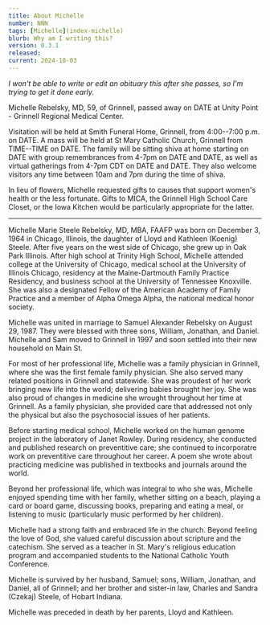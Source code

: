 ```yaml
---
title: About Michelle
number: NNN
tags: [Michelle](index-michelle)
blurb: Why am I writing this?
version: 0.3.1
released: 
current: 2024-10-03
---
```

_I won't be able to write or edit an obituary this after she passes, so I'm trying to get it done early._

Michelle Rebelsky, MD, 59, of Grinnell, passed away on DATE at Unity Point - Grinnell Regional Medical Center.

Visitation will be held at Smith Funeral Home, Grinnell, from 4:00--7:00 p.m. on DATE. A mass will be held at St Mary Catholic Church, Grinnell from TIME--TIME on DATE. The family will be sitting shiva at home starting on DATE with group remembrances from 4-7pm on DATE and DATE, as well as virtual gatherings from 4-7pm CDT on DATE and DATE. They also welcome visitors any time between 10am and 7pm during the time of shiva.

In lieu of flowers, Michelle requested gifts to causes that support women's health or the less fortunate. Gifts to MICA, the Grinnell High School Care Closet, or the Iowa Kitchen would be particularly appropriate for the latter.

---

Michelle Marie Steele Rebelsky, MD, MBA, FAAFP was born on December 3, 1964 in Chicago, Illinois, the daughter of Lloyd and Kathleen (Koenig) Steele. After five years on the west side of Chicago, she grew up in Oak Park Illinois. After high school at Trinity High School, Michelle attended college at the University of Chicago, medical school at the University of Illinois Chicago, residency at the Maine-Dartmouth Family Practice Residency, and business school at the University of Tennessee Knoxville. She was also a designated Fellow of the American Academy of Family Practice and a member of Alpha Omega Alpha, the national medical honor society.

Michelle was united in marriage to Samuel Alexander Rebelsky on August 29, 1987. They were blessed with three sons, William, Jonathan, and Daniel. Michelle and Sam moved to Grinnell in 1997 and soon settled into their new household on Main St.

For most of her professional life, Michelle was a family physician in Grinnell, where she was the first female family physician. She also served many related positions in Grinnell and statewide. She was proudest of her work bringing new life into the world; delivering babies brought her joy. She was also proud of changes in medicine she wrought throughout her time at Grinnell. As a family physician, she provided care that addressed not only the physical but also the psychosocial issues of her patients.

Before starting medical school, Michelle worked on the human genome project in the laboratory of Janet Rowley. During residency, she conducted and published research on preventitive care; she continued to incorporatre work on preventitive care throughout her career. A poem she wrote about practicing medicine was published in textbooks and journals around the world.

Beyond her professional life, which was integral to who she was, Michelle enjoyed spending time with her family, whether sitting on a beach, playing a card or board game, discussing books, preparing and eating a meal, or listening to music (particularly music performed by her children).

Michelle had a strong faith and embraced life in the church. Beyond feeling the love of God, she valued careful discussion about scripture and the catechism.  She served as a teacher in St. Mary's religious education program and accompanied students to the National Catholic Youth Conference.

Michelle is survived by her husband, Samuel; sons, William, Jonathan, and Daniel, all of Grinnell; and her brother and sister-in law, Charles and Sandra (Czekaj) Steele, of Hobart Indiana.

Michelle was preceded in death by her parents, Lloyd and Kathleen.
